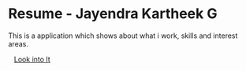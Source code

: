 Resume - Jayendra Kartheek G
======

  This is a application which shows about what i work, skills and interest areas.
  
  
  &nbsp;&nbsp;&nbsp;<a href="http://resume-kartheekgj.rhcloud.com/">Look into It</a><br />
 




